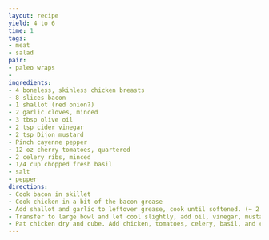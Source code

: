 ```yaml
---
layout: recipe
yield: 4 to 6
time: 1
tags:
- meat
- salad
pair:
- paleo wraps
- 
ingredients:
- 4 boneless, skinless chicken breasts
- 8 slices bacon
- 1 shallot (red onion?)
- 2 garlic cloves, minced
- 3 tbsp olive oil
- 2 tsp cider vinegar
- 2 tsp Dijon mustard
- Pinch cayenne pepper
- 12 oz cherry tomatoes, quartered
- 2 celery ribs, minced
- 1/4 cup chopped fresh basil
- salt
- pepper
directions:
- Cook bacon in skillet
- Cook chicken in a bit of the bacon grease
- Add shallot and garlic to leftover grease, cook until softened. (~ 2 min)
- Transfer to large bowl and let cool slightly, add oil, vinegar, mustard, cayenne, and 1/4 tsp salt
- Pat chicken dry and cube. Add chicken, tomatoes, celery, basil, and crisp bacon to dressing and toss. Season with salt and pepper to taste
---
```

